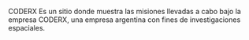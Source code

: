 CODERX
Es un sitio donde muestra las misiones llevadas a cabo bajo la empresa CODERX, una empresa argentina con fines de investigaciones espaciales.
